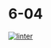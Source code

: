 # 6-04
[![linter](https://github.com/Amanda-Groulx/6-04/workflows/linter/badge.svg)](https://github.com/marketplace/actions/super-linter) 
